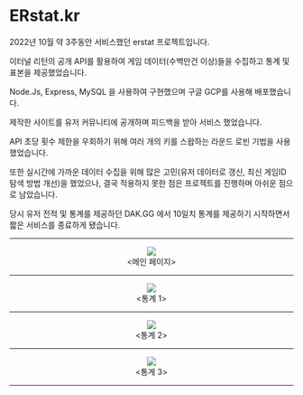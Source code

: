 # ERstat.kr

2022년 10월 약 3주동안 서비스했던 erstat 프로젝트입니다.

이터널 리턴의 공개 API를 활용하여 게임 데이터(수백만건 이상)들을 수집하고 통계 및 표본을 제공했었습니다.

Node.Js, Express, MySQL 을 사용하여 구현했으며 구글 GCP를 사용해 배포했습니다.

제작한 사이트를 유저 커뮤니티에 공개하며 피드백을 받아 서비스 했었습니다.

API 초당 횟수 제한을 우회하기 위해 여러 개의 키를 스왑하는 라운드 로빈 기법을 사용했었습니다. 

또한 실시간에 가까운 데이터 수집을 위해 많은 고민(유저 데이터로 갱신, 최신 게임ID 탐색 방법 개선)을 했었으나, 결국 적용하지 못한 점은 프로젝트를 진행하며 아쉬운 점으로 남았습니다.

당시 유저 전적 및 통계를 제공하던 DAK.GG 에서 10일치 통계를 제공하기 시작하면서 짧은 서비스를 종료하게 됐습니다.


* * *
<p align="center">
  <img src="https://github.com/ms9849/erstat_legacy/assets/65911657/a61cd99c-585d-456c-a376-2a163804ee7e">   
  <br/>
  <메인 페이지>
</p>

* * *

<p align="center">
  <img src="https://github.com/ms9849/erstat_legacy/assets/65911657/64af1b55-461b-4fff-8375-52f7f704feae">  
  <br/>
  <통계 1>
</p>

* * *

<p align="center">
  <img src="https://github.com/ms9849/erstat_legacy/assets/65911657/de59c3b2-4125-4c80-ae6d-6481c63c1889">   
  <br/>
  <통계 2>
</p>

* * *

<p align="center">
  <img src="https://github.com/ms9849/erstat_legacy/assets/65911657/5fbf6d40-9938-4a35-a5a5-92959b929425">   
  <br/>
  <통계 3>
</p>

* * *



